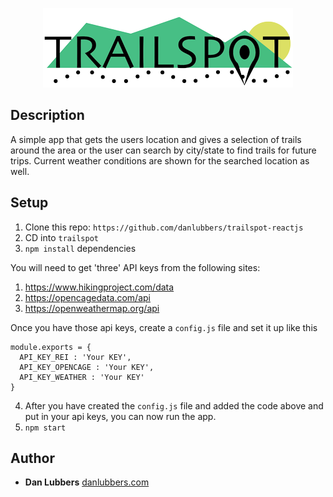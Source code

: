 <p align="center">
  <img src="https://github.com/danlubbers/trailSpot/blob/master/public/assets/images/trailspot.png" alt="trailSpot">
</p>

## Description
A simple app that gets the users location and gives a selection of trails around the area or the user can search by city/state to find trails for future trips. Current weather conditions are shown for the searched location as well.

## Setup

1. Clone this repo: `https://github.com/danlubbers/trailspot-reactjs`
2. CD into `trailspot`
3. `npm install` dependencies 

You will need to get 'three' API keys from the following sites:
  1. https://www.hikingproject.com/data
  2. https://opencagedata.com/api
  3. https://openweathermap.org/api

Once you have those api keys, create a `config.js` file and set it up like this

```
module.exports = {
  API_KEY_REI : 'Your KEY',
  API_KEY_OPENCAGE : 'Your KEY', 
  API_KEY_WEATHER : 'Your KEY'
}

```

4. After you have created the `config.js` file and added the code above and put in your api keys, you can now run the app.
5. `npm start`

## Author

* **Dan Lubbers**   [danlubbers.com](https://danlubbers.com)